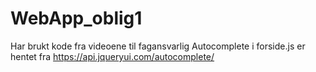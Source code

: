# WebApp_oblig1

Har brukt kode fra videoene til fagansvarlig 
Autocomplete i forside.js er hentet fra https://api.jqueryui.com/autocomplete/
